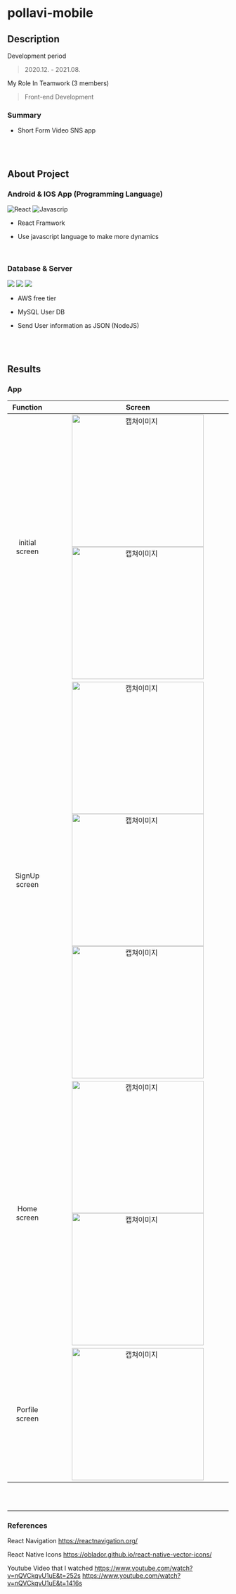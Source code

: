 # pollavi-mobile

## Description

Development period

> 2020.12. - 2021.08.



My Role In Teamwork (3 members)

> Front-end Development

### Summary

- Short Form Video SNS app

<br>
<br>

## About Project

### Android & IOS App (Programming Language)

<img alt="React" src ="https://img.shields.io/badge/React_Native-20232A?style=for-the-badge&logo=react&logoColor=61DAFB"/>
<img alt="Javascrip" src ="https://img.shields.io/badge/JavaScript-F7DF1E?style=for-the-badge&logo=javascript&logoColor=black"/>

- React Framwork
- Use javascript language to make more dynamics

  <br>

### Database & Server

<img src="https://img.shields.io/badge/MySQL-4479A1?style=for-the-badge&logo=mysql&logoColor=white"/>
<img src="https://img.shields.io/badge/Amazon_AWS-232F3E?style=for-the-badge&logo=amazon-aws&logoColor=white"/>
<img src="https://img.shields.io/badge/Node.js-43853D?style=for-the-badge&logo=node.js&logoColor=white"/>

- AWS free tier
- MySQL User DB
- Send User information as JSON (NodeJS)

  <br>

  <br>

## Results

### App

|    Function    |                                                                                                               Screen                                                                                                                |
| :------------: | :---------------------------------------------------------------------------------------------------------------------------------------------------------------------------------------------------------------------------------: |
| initial screen |                                       <img src="./result/Screenshot_1643170906.png" width="300" alt="캡쳐이미지"> <img src="./result/Screenshot_1643170933.png" width="300" alt="캡쳐이미지">                                       |
| SignUp screen  | <img src="./result/Screenshot_1643171077.png" width="300" alt="캡쳐이미지"> <img src="./result/Screenshot_1643171089.png" width="300" alt="캡쳐이미지"> <img src="./result/Screenshot_1643171108.png" width="300" alt="캡쳐이미지"> |
|  Home screen   |                                       <img src="./result/Screenshot_1643170951.png" width="300" alt="캡쳐이미지"> <img src="./result/Screenshot_1643170960.png" width="300" alt="캡쳐이미지">                                       |
| Porfile screen |                                                                             <img src="./result/Screenshot_1643170985.png" width="300" alt="캡쳐이미지">                                                                             |

  <br>

  <br>

---

### References

<p align="center">

React Navigation
https://reactnavigation.org/

React Native Icons
https://oblador.github.io/react-native-vector-icons/

Youtube Video that I watched
https://www.youtube.com/watch?v=nQVCkqvU1uE&t=252s
https://www.youtube.com/watch?v=nQVCkqvU1uE&t=1416s

</p>
